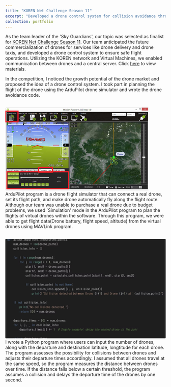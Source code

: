 ```yaml
---
title: "KOREN Net Challenge Season 11"
excerpt: "Developed a drone control system for collision avoidance through network establishment. <br/><img src='/images/KOREN.jpg'>"
collection: portfolio
---
```


As the team leader of the 'Sky Guardians', our topic was selected as finalist for [KOREN Net Challenge Season 11](https://www.koren.kr/kor/Alram/contyPass.asp?cd=34&page=1). Our team anticipated the future commercialization of drones for services like drone delivery and drone taxis, and developed a drone control system to ensure safe flight operations. Utilizing the KOREN network and Virtual Machines, we enabled communication between drones and a central server. Click [here](/files/최종발표자료_스카이가디언즈.pdf) to view materials.  


In the competition, I noticed the growth potential of the drone market and proposed the idea of a drone control system. I took part in planning the flight of the drone using the ArduPilot drone simulator and wrote the drone avoidance code. <br/><br/>

<img src='/images/ardupilot.png'><br/>ArduPilot program is a drone flight simulator that can connect a real drone, set its flight path, and make drone automatically fly along the flight route. Although our team was unable to purchase a real drone due to budget problems, we used `Simulation' mode in the ArduPilot program to plan the flights of virtual drones within the software. Through this program, we were able to get flight data(Drone battery, flight speed, altitude) from the virtual drones using MAVLink program.<br/><br/>

<img src='/images/avoidance.png'><br/>I wrote a Python program where users can input the number of drones, along with the departure and destination latitude, longtitude for each drone. The program assesses the possibility for collisions between drones and adjusts their departure times accordingly. I assumed that all drones travel at the same speed, so the program measures the distance between drones over time. If the distance falls below a certain threshold, the program assumes a collision and delays the departure time of the drones by one second.



